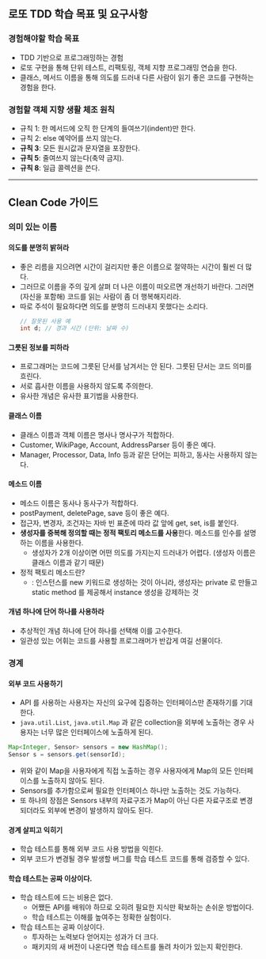 ## 로또 TDD 학습 목표 및 요구사항 
### 경험해야할 학습 목표
- TDD 기반으로 프로그래밍하는 경험
- 로또 구현을 통해 단위 테스트, 리팩토링, 객체 지향 프로그래밍 연습을 한다.
- 클래스, 메서드 이름을 통해 의도를 드러내 다른 사람이 읽기 좋은 코드를 구현하는 경험을 한다.

### 경험할 객체 지향 생활 체조 원칙 
- 규칙 1: 한 메서드에 오직 한 단계의 들여쓰기(indent)만 한다.
- 규칙 2: else 예약어를 쓰지 않는다.
- **규칙 3**: 모든 원시값과 문자열을 포장한다.
- **규칙 5**: 줄여쓰지 않는다(축약 금지).
- **규칙 8**: 일급 콜렉션을 쓴다.


---
## Clean Code 가이드
### 의미 있는 이름
#### 의도를 분명히 밝혀라
- 좋은 리름을 지으려면 시간이 걸리지만 좋은 이름으로 절약하는 시간이 훨씬 더 많다.
- 그러므로 이름을 주의 깊게 살펴 더 나은 이름이 떠오르면 개선하기 바란다. 그러면 (자신을 포함해) 코드를 읽는 사람이 좀 더 행복해지리라.
- 따로 주석이 필요하다면 의도를 분명히 드러내지 못했다는 소리다.
  ```java
  // 잘못된 사용 예
  int d; // 경과 시간 (단위: 날짜 수)
  ```

#### 그릇된 정보를 피하라
- 프로그래머는 코드에 그릇된 단서를 남겨서는 안 된다. 그릇된 단서는 코드 의미를 흐린다.
- 서로 흡사한 이름을 사용하지 않도록 주의한다.
- 유사한 개념은 유사한 표기법을 사용한다.

#### 클래스 이름
- 클래스 이름과 객체 이름은 명사나 명사구가 적합하다.
- Customer, WikiPage, Account, AddressParser 등이 좋은 예다.
- Manager, Processor, Data, Info 등과 같은 단어는 피하고, 동사는 사용하지 않는다.
  
#### 메소드 이름
- 메소드 이름은 동사나 동사구가 적합하다.
- postPayment, deletePage, save 등이 좋은 예다.
- 접근자, 변경자, 조건자는 자바 빈 표준에 따라 값 앞에 get, set, is를 붙인다.
- **생성자를 중복해 정의할 때는 정적 팩토리 메소드를 사용**한다. 메소드를 인수를 설명하는 이름을 사용한다.
  - 생성자가 2개 이상이면 어떤 의도를 가지는지 드러내가 어렵다. (생성자 이름은 클래스 이름과 같기 때문)
- 정적 팩토리 메소드란?
  - : 인스턴스를 new 키워드로 생성하는 것이 아니라, 생성자는 private 로 만들고 static method 를 제공해서 instance 생성을 강제하는 것

#### 개념 하나에 단어 하나를 사용하라
- 추상적인 개념 하나에 단어 하나를 선택해 이를 고수한다.
- 일관성 있는 어휘는 코드를 사용할 프로그래머가 반갑게 여길 선물이다.

### 경계
#### 외부 코드 사용하기
- API 를 사용하는 사용자는 자신의 요구에 집중하는 인터페이스만 존재하기를 기대한다.
- `java.util.List`, `java.util.Map` 과 같은 collection을 외부에 노출하는 경우 사용자는 너무 많은 인터페이스에 노출하게 된다.
```java
Map<Integer, Sensor> sensors = new HashMap();
Sensor s = sensors.get(sensorId);
```
- 위와 같이 Map을 사용자에게 직접 노출하는 경우 사용자에게 Map의 모든 인터페이스를 노출하지 않아도 된다.
- Sensors를 추가함으로써 필요한 인터페이스 하나만 노출하는 것도 가능하다.
- 또 하나의 장점은 Sensors 내부의 자료구조가 Map이 아닌 다른 자료구조로 변경되더라도 외부에 변경이 발생하지 않아도 된다.

#### 경계 살피고 익히기
- 학습 테스트를 통해 외부 코드 사용 방법을 익힌다.
- 외부 코드가 변경될 경우 발생할 버그를 학습 테스트 코드를 통해 검증할 수 있다.

#### 학습 테스트는 공짜 이상이다.
- 학습 테스트에 드는 비용은 없다.
  - 어쨌든 API를 배워야 하므로 오히려 필요한 지식만 확보하는 손쉬운 방법이다.
  - 학습 테스트는 이해를 높여주는 정확한 실험이다.
- 학습 테스트는 공짜 이상이다.
  - 투자하는 노력보다 얻어지는 성과가 더 크다.
  - 패키지의 새 버전이 나온다면 학습 테스트를 돌려 차이가 있는지 확인한다.
